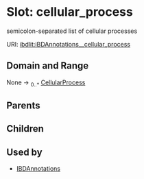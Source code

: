 
# Slot: cellular_process


semicolon-separated list of cellular processes

URI: [ibdlit:iBDAnnotations__cellular_process](http://w3id.org/ontogpt/ibd_literature/iBDAnnotations__cellular_process)


## Domain and Range

None &#8594;  <sub>0..\*</sub> [CellularProcess](CellularProcess.md)

## Parents


## Children


## Used by

 * [IBDAnnotations](IBDAnnotations.md)

